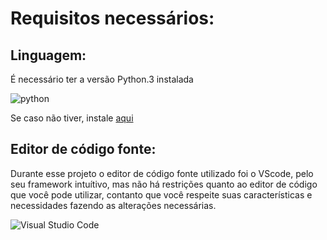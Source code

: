 # Requisitos necessários:

## Linguagem:

É necessário ter a versão Python.3 instalada

![python](https://img.shields.io/badge/Python-000000?style=for-the-badge&logo=python&logoColor=AD00FF)

Se caso não tiver, instale [aqui](https://www.python.org/downloads/)

## Editor de código fonte:

Durante esse projeto o editor de código fonte utilizado foi o VScode, pelo seu framework intuítivo, mas não há restrições quanto ao editor de código que você pode utilizar, contanto que você respeite suas características e necessidades fazendo as alterações necessárias.

![Visual Studio Code](https://img.shields.io/badge/VSCode-000000?style=for-the-badge&logo=visual%20studio%20code&logoColor=AD00FF)

